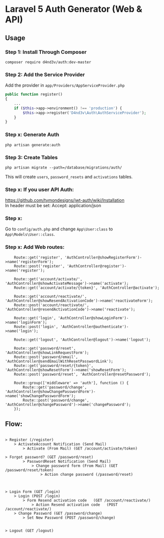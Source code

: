 # Laravel 5 Auth Generator (Web & API)

## Usage

### Step 1: Install Through Composer

```
composer require d4nd3v/auth:dev-master
```

### Step 2: Add the Service Provider

Add the provider in `app/Providers/AppServiceProvider.php`

```php
public function register()
{
    ...
	if ($this->app->environment() !== 'production') {
		$this->app->register('D4nd3v\Auth\AuthServiceProvider');
	}
}
```



### Step x: Generate Auth

```php artisan generate:auth```





### Step 3: Create Tables

```
php artisan migrate --path=/database/migrations/auth/
```
This will create ```users```, ```password_resets``` and ```activations``` tables.





### Step x: If you user API Auth:
https://github.com/tymondesigns/jwt-auth/wiki/Installation  
In header must be set: Accept: application/json  

### Step x:
Go to ```config/auth.php``` and change ```App\User:class``` to ```App\Models\User::class```.



### Step x: Add Web routes:

```
    Route::get('register', 'AuthController@showRegisterForm')->name('registerForm');
    Route::post('register', 'AuthController@register')->name('register');

    Route::get('account/activate/', 'AuthController@showActivateMessage')->name('activate');
    Route::get('account/activate/{token}', 'AuthController@activate');

    Route::get('account/reactivate/', 'AuthController@showResendActivationCode')->name('reactivateForm');
    Route::post('account/reactivate/', 'AuthController@resendActivationCode')->name('reactivate');

    Route::get('login', 'AuthController@showLoginForm')->name('loginForm');
    Route::post('login', 'AuthController@authenticate')->name('login');

    Route::get('logout', 'AuthController@logout')->name('logout');

    Route::get('password/reset', 'AuthController@showLinkRequestForm');
    Route::post('password/email', 'AuthController@sendEmailWithResetPasswordLink');
    Route::get('password/reset/{token}', 'AuthController@showResetForm')->name('showResetForm');
    Route::post('password/reset', 'AuthController@resetPassword');

    Route::group(['middleware' => 'auth'], function () {
        Route::get('password/change', 'AuthController@showChangePasswordForm')->name('showChangePasswordForm');
        Route::post('password/change', 'AuthController@changePassword')->name('changePassword');
    });
```








## Flow:  
```  
  
> Register (/register)  
    > ActivateAccount Notification (Send Mail)  
        > Activate (From Mail) (GET /account/activate/token)   

> Forgot password? (GET /password/reset)
        > PasswordReset Notification (Send Mail)     
            > Change password form (From Mail) (GET /password/reset/token)
                > Action change password (/password/reset)



> Login Form (GET /login)
    > Login (POST /login)
        > Form Resend activation code   (GET /account/reactivate/)
            > Action Resend activation code   (POST /account/reactivate/)
    > Change Password (GET /password/change)
        > Set New Password (POST /password/change)
         
 
> Logout (GET /logout)

            
```









